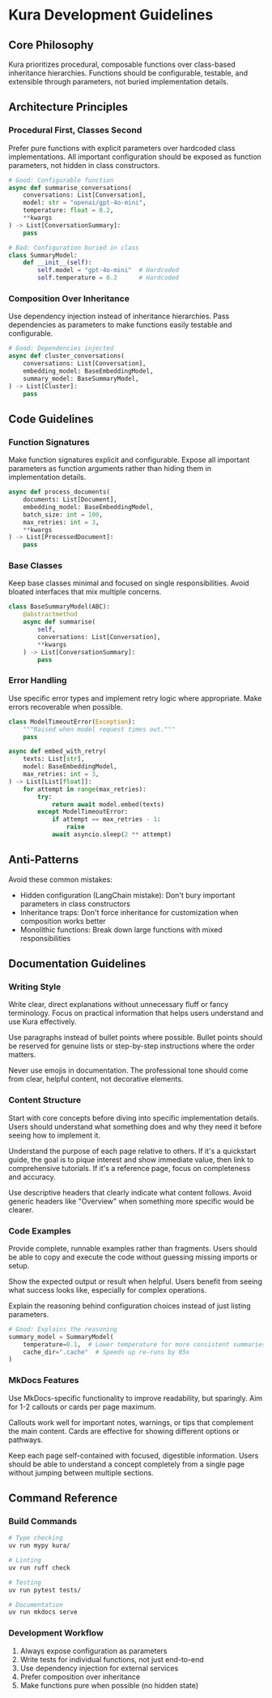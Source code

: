 # Kura Development Guidelines

## Core Philosophy

Kura prioritizes procedural, composable functions over class-based inheritance hierarchies. Functions should be configurable, testable, and extensible through parameters, not buried implementation details.

## Architecture Principles

### Procedural First, Classes Second

Prefer pure functions with explicit parameters over hardcoded class implementations. All important configuration should be exposed as function parameters, not hidden in class constructors.

```python
# Good: Configurable function
async def summarise_conversations(
    conversations: List[Conversation],
    model: str = "openai/gpt-4o-mini",
    temperature: float = 0.2,
    **kwargs
) -> List[ConversationSummary]:
    pass

# Bad: Configuration buried in class
class SummaryModel:
    def __init__(self):
        self.model = "gpt-4o-mini"  # Hardcoded
        self.temperature = 0.2      # Hardcoded
```

### Composition Over Inheritance

Use dependency injection instead of inheritance hierarchies. Pass dependencies as parameters to make functions easily testable and configurable.

```python
# Good: Dependencies injected
async def cluster_conversations(
    conversations: List[Conversation],
    embedding_model: BaseEmbeddingModel,
    summary_model: BaseSummaryModel,
) -> List[Cluster]:
    pass
```

## Code Guidelines

### Function Signatures

Make function signatures explicit and configurable. Expose all important parameters as function arguments rather than hiding them in implementation details.

```python
async def process_documents(
    documents: List[Document],
    embedding_model: BaseEmbeddingModel,
    batch_size: int = 100,
    max_retries: int = 3,
    **kwargs
) -> List[ProcessedDocument]:
    pass
```

### Base Classes

Keep base classes minimal and focused on single responsibilities. Avoid bloated interfaces that mix multiple concerns.

```python
class BaseSummaryModel(ABC):
    @abstractmethod
    async def summarise(
        self,
        conversations: List[Conversation],
        **kwargs
    ) -> List[ConversationSummary]:
        pass
```

### Error Handling

Use specific error types and implement retry logic where appropriate. Make errors recoverable when possible.

```python
class ModelTimeoutError(Exception):
    """Raised when model request times out."""
    pass

async def embed_with_retry(
    texts: List[str],
    model: BaseEmbeddingModel,
    max_retries: int = 3,
) -> List[List[float]]:
    for attempt in range(max_retries):
        try:
            return await model.embed(texts)
        except ModelTimeoutError:
            if attempt == max_retries - 1:
                raise
            await asyncio.sleep(2 ** attempt)
```

## Anti-Patterns

Avoid these common mistakes:

- Hidden configuration (LangChain mistake): Don't bury important parameters in class constructors
- Inheritance traps: Don't force inheritance for customization when composition works better  
- Monolithic functions: Break down large functions with mixed responsibilities

## Documentation Guidelines

### Writing Style

Write clear, direct explanations without unnecessary fluff or fancy terminology. Focus on practical information that helps users understand and use Kura effectively.

Use paragraphs instead of bullet points where possible. Bullet points should be reserved for genuine lists or step-by-step instructions where the order matters.

Never use emojis in documentation. The professional tone should come from clear, helpful content, not decorative elements.

### Content Structure

Start with core concepts before diving into specific implementation details. Users should understand what something does and why they need it before seeing how to implement it.

Understand the purpose of each page relative to others. If it's a quickstart guide, the goal is to pique interest and show immediate value, then link to comprehensive tutorials. If it's a reference page, focus on completeness and accuracy.

Use descriptive headers that clearly indicate what content follows. Avoid generic headers like "Overview" when something more specific would be clearer.

### Code Examples

Provide complete, runnable examples rather than fragments. Users should be able to copy and execute the code without guessing missing imports or setup.

Show the expected output or result when helpful. Users benefit from seeing what success looks like, especially for complex operations.

Explain the reasoning behind configuration choices instead of just listing parameters.

```python
# Good: Explains the reasoning
summary_model = SummaryModel(
    temperature=0.1,  # Lower temperature for more consistent summaries
    cache_dir=".cache"  # Speeds up re-runs by 85x
)
```

### MkDocs Features

Use MkDocs-specific functionality to improve readability, but sparingly. Aim for 1-2 callouts or cards per page maximum.

Callouts work well for important notes, warnings, or tips that complement the main content. Cards are effective for showing different options or pathways.

Keep each page self-contained with focused, digestible information. Users should be able to understand a concept completely from a single page without jumping between multiple sections.

## Command Reference

### Build Commands

```bash
# Type checking
uv run mypy kura/

# Linting
uv run ruff check

# Testing
uv run pytest tests/

# Documentation
uv run mkdocs serve
```

### Development Workflow

1. Always expose configuration as parameters
2. Write tests for individual functions, not just end-to-end
3. Use dependency injection for external services
4. Prefer composition over inheritance
5. Make functions pure when possible (no hidden state)
